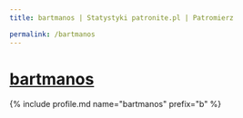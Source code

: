 ```yaml
---
title: bartmanos | Statystyki patronite.pl | Patromierz

permalink: /bartmanos
---
```


# [bartmanos](https://patronite.pl/bartmanos)

{% include profile.md name="bartmanos" prefix="b" %}
